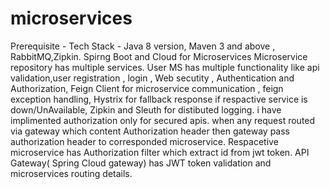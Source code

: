 # microservices
 Prerequisite  -  Tech Stack - Java 8 version, Maven 3 and above , RabbitMQ,Zipkin.
Spirng Boot and Cloud for Microservices
Microservice repository has multiple services.
User MS has multiple functionality like  api validation,user registration , login , Web secutity , Authentication and Authorization, Feign Client for microservice communication , 
feign exception handling, Hystrix for fallback response if respactive service is down/UnAvailable, Zipkin and Sleuth for distibuted logging.
i have implimented authorization only for secured apis. when any request routed via gateway which content Authorization header
then gateway pass authorization header to corresponded microservice. Respacetive microservice has Authorization filter which extract id from jwt token.
API Gateway( Spring Cloud gateway) has JWT token validation and microservices routing details.


